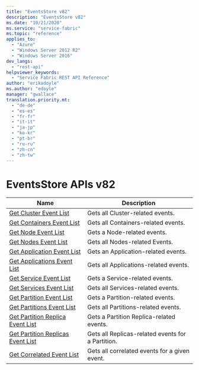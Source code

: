 ```yaml
---
title: "EventsStore v82"
description: "EventsStore v82"
ms.date: "10/21/2020"
ms.service: "service-fabric"
ms.topic: "reference"
applies_to: 
  - "Azure"
  - "Windows Server 2012 R2"
  - "Windows Server 2016"
dev_langs: 
  - "rest-api"
helpviewer_keywords: 
  - "Service Fabric REST API Reference"
author: "erikadoyle"
ms.author: "edoyle"
manager: "gwallace"
translation.priority.mt: 
  - "de-de"
  - "es-es"
  - "fr-fr"
  - "it-it"
  - "ja-jp"
  - "ko-kr"
  - "pt-br"
  - "ru-ru"
  - "zh-cn"
  - "zh-tw"
---
```

# EventsStore APIs v82

| Name | Description |
| --- | --- |
| [Get Cluster Event List](sfclient-v82-api-getclustereventlist.md) | Gets all Cluster-related events.<br/> |
| [Get Containers Event List](sfclient-v82-api-getcontainerseventlist.md) | Gets all Containers-related events.<br/> |
| [Get Node Event List](sfclient-v82-api-getnodeeventlist.md) | Gets a Node-related events.<br/> |
| [Get Nodes Event List](sfclient-v82-api-getnodeseventlist.md) | Gets all Nodes-related Events.<br/> |
| [Get Application Event List](sfclient-v82-api-getapplicationeventlist.md) | Gets an Application-related events.<br/> |
| [Get Applications Event List](sfclient-v82-api-getapplicationseventlist.md) | Gets all Applications-related events.<br/> |
| [Get Service Event List](sfclient-v82-api-getserviceeventlist.md) | Gets a Service-related events.<br/> |
| [Get Services Event List](sfclient-v82-api-getserviceseventlist.md) | Gets all Services-related events.<br/> |
| [Get Partition Event List](sfclient-v82-api-getpartitioneventlist.md) | Gets a Partition-related events.<br/> |
| [Get Partitions Event List](sfclient-v82-api-getpartitionseventlist.md) | Gets all Partitions-related events.<br/> |
| [Get Partition Replica Event List](sfclient-v82-api-getpartitionreplicaeventlist.md) | Gets a Partition Replica-related events.<br/> |
| [Get Partition Replicas Event List](sfclient-v82-api-getpartitionreplicaseventlist.md) | Gets all Replicas-related events for a Partition.<br/> |
| [Get Correlated Event List](sfclient-v82-api-getcorrelatedeventlist.md) | Gets all correlated events for a given event.<br/> |

